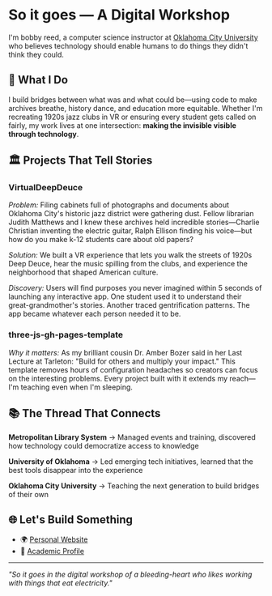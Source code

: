 # So it goes — A Digital Workshop

I'm bobby reed, a computer science instructor at [Oklahoma City University](https://www.okcu.edu/faculty/bobby-reed-m-s) who believes technology should enable humans to do things they didn't think they could.

## 🎯 What I Do

I build bridges between what was and what could be—using code to make archives breathe, history dance, and education more equitable. Whether I'm recreating 1920s jazz clubs in VR or ensuring every student gets called on fairly, my work lives at one intersection: **making the invisible visible through technology**.

## 🏛️ Projects That Tell Stories

### VirtualDeepDeuce
*Problem:* Filing cabinets full of photographs and documents about Oklahoma City's historic jazz district were gathering dust. Fellow librarian Judith Matthews and I knew these archives held incredible stories—Charlie Christian inventing the electric guitar, Ralph Ellison finding his voice—but how do you make k-12 students care about old papers?

*Solution:* We built a VR experience that lets you walk the streets of 1920s Deep Deuce, hear the music spilling from the clubs, and experience the neighborhood that shaped American culture. 

*Discovery:* Users will find purposes you never imagined within 5 seconds of launching any interactive app. One student used it to understand their great-grandmother's stories. Another traced gentrification patterns. The app became whatever each person needed it to be.

### three-js-gh-pages-template
*Why it matters:* As my brilliant cousin Dr. Amber Bozer said in her Last Lecture at Tarleton: "Build for others and multiply your impact." This template removes hours of configuration headaches so creators can focus on the interesting problems. Every project built with it extends my reach—I'm teaching even when I'm sleeping.

## 📚 The Thread That Connects

**Metropolitan Library System** → Managed events and training, discovered how technology could democratize access to knowledge

**University of Oklahoma** → Led emerging tech initiatives, learned that the best tools disappear into the experience

**Oklahoma City University** → Teaching the next generation to build bridges of their own

## 🌐 Let's Build Something

- 🌍 [Personal Website](https://abobbyreed.com/)
- 🏫 [Academic Profile](https://www.okcu.edu/faculty/bobby-reed-m-s)

---

*"So it goes in the digital workshop of a bleeding-heart who likes working with things that eat electricity."*
